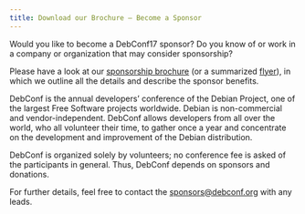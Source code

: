 ```yaml
---
title: Download our Brochure — Become a Sponsor
---
```


Would you like to become a DebConf17 sponsor? 
Do you know of or work in a company or organization that may consider sponsorship?

Please have a look at our [sponsorship brochure][] (or a summarized 
[flyer][]), 
in which we outline all the details and describe the sponsor benefits.

DebConf is the annual developers’ conference of the Debian Project, 
one of the largest Free Software projects worldwide. 
Debian is non-commercial and vendor-independent.
DebConf allows developers from all over the world, who all volunteer their time, 
to gather once a year and concentrate on the development and improvement 
of the Debian distribution. 

DebConf is organized solely by volunteers; 
no conference fee is asked of the participants in general. 
Thus, DebConf depends on sponsors and donations.

For further details, feel free to contact the 
[sponsors@debconf.org][] with any leads.


[sponsorship brochure]: https://media.debconf.org/dc17/fundraising/debconf17_sponsorship_brochure_en.pdf
[flyer]: https://media.debconf.org/dc17/fundraising/debconf17_sponsorship_flyer_en.pdf
[fundraising team]: https://lists.debconf.org/mailman/listinfo/debconf-sponsors-team
[sponsors@debconf.org]: mailto:sponsors@debconf.org
